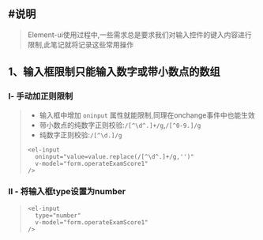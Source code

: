 ## #说明

>Element-ui使用过程中,一些需求总是要求我们对输入控件的键入内容进行限制,此笔记就将记录这些常用操作

## 1、输入框限制只能输入数字或带小数点的数组

### Ⅰ- 手动加正则限制

>* 输入框中增加 `oninput` 属性就能限制,同理在onchange事件中也能生效
>* 带小数点的纯数字正则校验:`/[^\d^.]+/g`,`/[^0-9.]/g`
>* 纯数字正则校验:`/[^\d.]/g`
>
>```vue
><el-input
>   oninput="value=value.replace(/[^\d^.]+/g,'')"
>   v-model="form.operateExamScore1"
> />
>```

### Ⅱ - 将输入框type设置为number

>```vue
><el-input
>   type="number"
>   v-model="form.operateExamScore1"
> />
>```
>
>